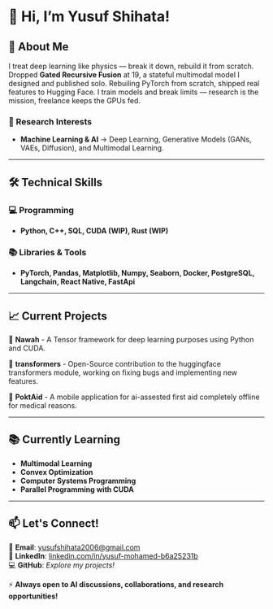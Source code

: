  # 👋 **Hi, I’m Yusuf Shihata!**  

## 🚀 **About Me**  
I treat deep learning like physics — break it down, rebuild it from scratch. Dropped **Gated Recursive Fusion** at 19, a stateful multimodal model I designed and published solo. Rebuiling PyTorch from scratch, shipped real features to Hugging Face. I train models and break limits — research is the mission, freelance keeps the GPUs fed.


### **🔬 Research Interests**  
- **Machine Learning & AI** → Deep Learning, Generative Models (GANs, VAEs, Diffusion), and Multimodal Learning. 

---

## 🛠️ **Technical Skills**  
### **💻 Programming**  
- **Python, C++, SQL, CUDA (WIP), Rust (WIP)**  

### **📚 Libraries & Tools**  
- **PyTorch, Pandas, Matplotlib, Numpy, Seaborn, Docker, PostgreSQL, Langchain, React Native, FastApi**  

---

## 📈 **Current Projects**  

🔹 **Nawah** - A Tensor framework for deep learning purposes using Python and CUDA.

🔹 **transformers** - Open-Source contribution to the huggingface transformers module, working on fixing bugs and implementing new features.

🔹 **PoktAid** - A mobile application for ai-assested first aid completely offline for medical reasons.

---

## 📚 **Currently Learning**  
- **Multimodal Learning**  
- **Convex Optimization**  
- **Computer Systems Programming**
- **Parallel Programming with CUDA**

---

## 📫 **Let's Connect!**  
📩 **Email**: yusufshihata2006@gmail.com  
🔗 **LinkedIn**: [linkedin.com/in/yusuf-mohamed-b6a25231b](https://www.linkedin.com/in/yusuf-mohamed-b6a25231b)  
💻 **GitHub**: *Explore my projects!*  

⚡ **Always open to AI discussions, collaborations, and research opportunities!**  
